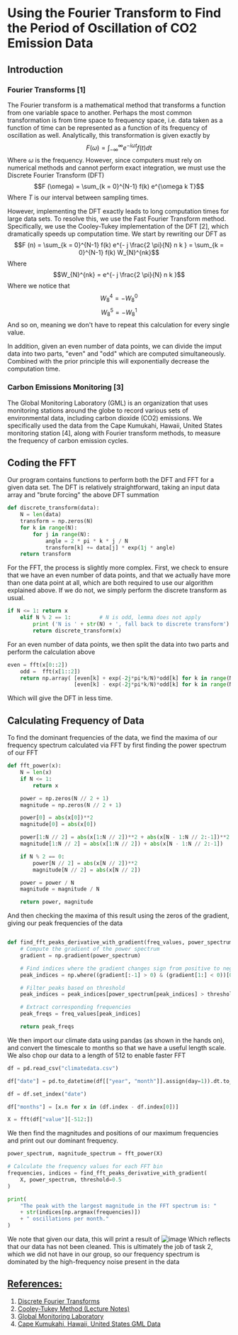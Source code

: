 # Using the Fourier Transform to Find the Period of Oscillation of CO2 Emission Data

## Introduction

### Fourier Transforms [1]
The Fourier transform is a mathematical method that transforms a function from one variable space to another. Perhaps the most common transformation is from time space to frequency space, i.e. data taken as a function of time can be represented as a function of its frequency of oscillation as well. Analytically, this transformation is given exactly by
$$F(\omega) = \int_{-\infty}^{\infty} e^{-i \omega t} f(t) dt$$
Where $\omega$ is the frequency. However, since computers must rely on numerical methods and cannot perform exact integration, we must use the Discrete Fourier Transform (DFT)
$$F (\omega) = \sum_{k = 0}^{N-1} f(k) e^{\omega k T}$$
Where $T$ is our interval between sampling times.

However, implementing the DFT exactly leads to long computation times for large data sets. To resolve this, we use the Fast Fourier Transform method. Specifically, we use the Cooley-Tukey implementation of the DFT [2], which dramatically speeds up computation time. We start by rewriting our DFT as
$$F (n) = \sum_{k = 0}^{N-1} f(k) e^{- j \frac{2 \pi}{N} n k } = \sum_{k = 0}^{N-1} f(k) W_{N}^{nk}$$
Where
$$W_{N}^{nk} = e^{- j \frac{2 \pi}{N} n k }$$
Where we notice that
$$W_8^4 = -W_8^0$$
$$W_8^5 = -W_8^1$$
And so on, meaning we don't have to repeat this calculation for every single value.

In addition, given an even number of data points, we can divide the imput data into two parts, "even" and "odd" which are computed simultaneously. Combined with the prior principle this will exponentially decrease the computation time.

### Carbon Emissions Monitoring [3]

The Global Monitoring Laboratory (GML) is an organization that uses monitoring stations around the globe to record various sets of environmental data, including carbon dioxide (CO2) emissions. We specifically used the data from the Cape Kumukahi, Hawaii, United States monitoring station [4], along with Fourier transform methods, to measure the frequency of carbon emission cycles.

## Coding the FFT

Our program contains functions to perform both the DFT and FFT for a given data set. The DFT is relatively straightforward, taking an input data array and "brute forcing" the above DFT summation
``` Python
def discrete_transform(data):
    N = len(data)
    transform = np.zeros(N)
    for k in range(N):
        for j in range(N):
            angle = 2 * pi * k * j / N
            transform[k] += data[j] * exp(1j * angle)
    return transform
```

For the FFT, the process is slightly more complex. First, we check to ensure that we have an even number of data points, and that we actually have more than one data point at all, which are both required to use our algorithm explained above. If we do not, we simply perform the discrete transform as usual.
``` Python
if N <= 1: return x
    elif N % 2 == 1:         # N is odd, lemma does not apply
        print ('N is ' + str(N) + ', fall back to discrete transform')
        return discrete_transform(x)
```

For an even number of data points, we then split the data into two parts and perform the calculation above
``` Python
even = fft(x[0::2])
    odd =  fft(x[1::2])
    return np.array( [even[k] + exp(-2j*pi*k/N)*odd[k] for k in range(N//2)] + \
                     [even[k] - exp(-2j*pi*k/N)*odd[k] for k in range(N//2)] )
```
Which will give the DFT in less time.

## Calculating Frequency of Data

To find the dominant frequencies of the data, we find the maxima of our frequency spectrum calculated via FFT by first finding the power spectrum of our FFT
``` Python
def fft_power(x):
    N = len(x)
    if N <= 1:
        return x

    power = np.zeros(N // 2 + 1)
    magnitude = np.zeros(N // 2 + 1)

    power[0] = abs(x[0])**2
    magnitude[0] = abs(x[0])

    power[1:N // 2] = abs(x[1:N // 2])**2 + abs(x[N - 1:N // 2:-1])**2
    magnitude[1:N // 2] = abs(x[1:N // 2]) + abs(x[N - 1:N // 2:-1])

    if N % 2 == 0:
        power[N // 2] = abs(x[N // 2])**2
        magnitude[N // 2] = abs(x[N // 2])

    power = power / N
    magnitude = magnitude / N

    return power, magnitude
```
And then checking the maxima of this result using the zeros of the gradient, giving our peak frequencies of the data
``` Python

def find_fft_peaks_derivative_with_gradient(freq_values, power_spectrum, threshold=0.5):
    # Compute the gradient of the power spectrum
    gradient = np.gradient(power_spectrum)

    # Find indices where the gradient changes sign from positive to negative
    peak_indices = np.where((gradient[:-1] > 0) & (gradient[1:] < 0))[0] + 1

    # Filter peaks based on threshold
    peak_indices = peak_indices[power_spectrum[peak_indices] > threshold]

    # Extract corresponding frequencies
    peak_freqs = freq_values[peak_indices]

    return peak_freqs
```

We then import our climate data using pandas (as shown in the hands on), and convert the timescale to months so that we have a useful length scale. We also chop our data to a length of 512 to enable faster FFT

```Python
df = pd.read_csv("climatedata.csv")

df["date"] = pd.to_datetime(df[["year", "month"]].assign(day=1)).dt.to_period("M")

df = df.set_index("date")

df["months"] = [x.n for x in (df.index - df.index[0])]

X = fft(df["value"][-512:])
```
We then find the magnitudes and positions of our maximum frequencies and print out our dominant frequency.
```Python
power_spectrum, magnitude_spectrum = fft_power(X)

# Calculate the frequency values for each FFT bin
frequencies, indices = find_fft_peaks_derivative_with_gradient(
    X, power_spectrum, threshold=0.5
)

print(
    "The peak with the largest magnitude in the FFT spectrum is: "
    + str(indices[np.argmax(frequencies)])
    + " oscillations per month."
)
```
We note that given our data, this will print a result of
![image](https://github.com/WildJimmy/23-Homework5G5-James/assets/94491866/f7731379-d76c-41c2-a655-f9d6e9391508)
Which reflects that our data has not been cleaned. This is ultimately the job of task 2, which we did not have in our group, so our frequency spectrum is dominated by the high-frequency noise present in the data

## <ins>References:</ins>
1. [Discrete Fourier Transforms](https://www.robots.ox.ac.uk/~sjrob/Teaching/SP/l7.pdf)
2. [Cooley-Tukey Method (Lecture Notes)](https://cdn.discordapp.com/attachments/1145841446180630628/1169348831746474096/2023-410-11-fft.pdf?ex=655e4e76&is=654bd976&hm=a2547cbdee88128abd43e6b1e884a13fe8eec49716d273097d57e7581ba3d3b6&)
3. [Global Monitoring Laboratory](https://gml.noaa.gov/)
4. [Cape Kumukahi, Hawaii, United States GML Data](https://gml.noaa.gov/aftp/data/trace_gases/co2/flask/surface/txt/co2_kum_surface-flask_1_ccgg_month.txt.)
